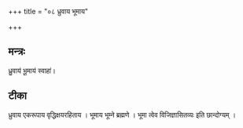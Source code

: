 +++
title = "०८ ध्रुवाय भूमाय"

+++
## मन्त्रः

ध्रु॒वाय॑ भू॒माय॑ स्वाहा॑।  

## टीका
ध्रुवाय एकरूपाय वृद्धिक्षयरहिताय । भूमाय भूम्ने ब्रह्मणे । भूमा त्वेव विजिज्ञासितव्यः इति छान्दोग्यम् ।  

